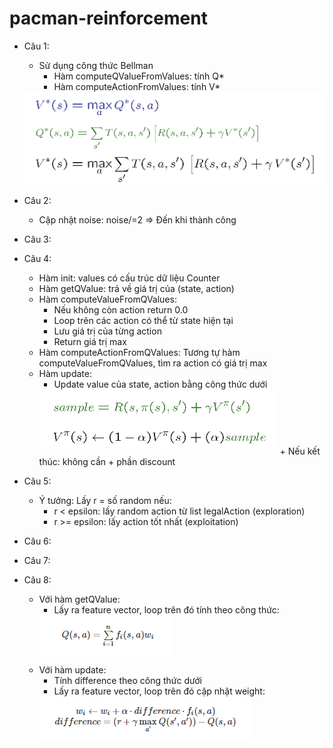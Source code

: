 # pacman-reinforcement
- Câu 1:
  - Sử dụng công thức Bellman
    - Hàm computeQValueFromValues: tính Q*
    - Hàm computeActionFromValues: tính V*
    
  <img src="./bellman equation.PNG"/>
- Câu 2:
  - Cập nhật noise: noise/=2 => Đến khi thành công
- Câu 3:
- Câu 4:
  - Hàm init: values có cấu trúc dữ liệu Counter
  - Hàm getQValue: trả về giá trị của (state, action)
  - Hàm computeValueFromQValues:
    + Nếu không còn action return 0.0
    + Loop trên các action có thể từ state hiện tại
    + Lưu giá trị của từng action
    + Return giá trị max
  - Hàm computeActionFromQValues: Tương tự hàm computeValueFromQValues, tìm ra action có giá trị max 
  - Hàm update:
    + Update value của state, action bằng công thức dưới
    <img src="./q4-updatefunction.PNG"/>
    + Nếu kết thúc: không cần + phần discount
- Câu 5:
  - Ý tưởng: Lấy r = số random nếu:
    - r < epsilon: lấy random action từ list legalAction (exploration)
    - r >= epsilon:  lấy action tốt nhất (exploitation)
- Câu 6:
- Câu 7:
- Câu 8:
  - Với hàm getQValue:
    + Lấy ra feature vector, loop trên đó tính theo công thức:
    <img src="./q8-qfunction.PNG"/>
  - Với hàm update:
    + Tính difference theo công thức dưới
    + Lấy ra feature vector, loop trên đó cập nhật weight:
    <img src="./q8-updatefunction.PNG"/>
